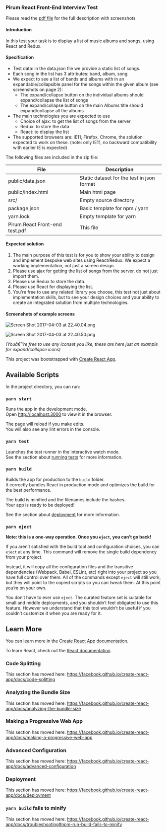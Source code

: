 ### Pirum React Front-End Interview Test

Please read the [pdf file](https://bitbucket.org/pirumcw/pirum-react-test/raw/68c89a51190a5636ccb71ad0cb2afae6511f0f35/Pirum%20React%20Front-end%20test.pdf)
for the full description with screenshots

#### Introduction

In this test your task is to display a list of music albums and songs, using React and Redux.

#### Specification

* Test data: in the data.json file we provide a static list of songs.
* Each song in the list has 3 attributes: band, album, song
* We expect to see a list of bands and albums with in an expandable/collapsible panel for the
  songs within the given album (see screenshots on page 2):
    * The expand/collapse button on the individual albums should expand/collapse the list of songs
    * The expand/collapse button on the main Albums title should expand/collapse all the albums
* The main technologies you are expected to use
    * Choice of ajax: to get the list of songs from the server
    * Redux: to store the data
    * React: to display the list
* The supported browsers are: IE11, Firefox, Chrome, the solution expected to work on these.
  (note: only IE11, no backward compatibility with earlier IE is expected)

The following files are included in the zip file:

|  File                            |  Description                                 |
|  ------------------------------  |  ------------------------------------------  |
|  public/data.json                |  Static dataset for the test in json format  |
|  public/index.html               |  Main html page                              |
|  src/                            |  Empty source directory                      |
|  package.json                    |  Basic template for npm / yarn|              |
|  yarn.lock                       |  Empty template for yarn                     |
|  Pirum React Front-end test.pdf  |  This file                                   |


#### Expected solution

1. The main purpose of this test is for you to show your ability to design and implement
   bespoke web sites using React/Redux.
   We expect a working implementation, not just a screen design.
2. Please use ajax for getting the list of songs from the server, do not just import them.
3. Please use Redux to store the data.
4. Please use React for displaying the list.
5. You're free to use any related library you choose, this test not just about implementation skills, but
   to see your design choices and your ability to create an integrated solution from multiple technologies.


#### Screenshots of example screens

![Screen Shot 2017-04-03 at 22.40.04.png](https://bitbucket.org/repo/5qxr5oo/images/37536905-Screen%20Shot%202017-04-03%20at%2022.40.04.png)

![Screen Shot 2017-04-03 at 22.40.50.png](https://bitbucket.org/repo/5qxr5oo/images/398891032-Screen%20Shot%202017-04-03%20at%2022.40.50.png)

*(Youâ€™re free to use any iconset you like, these are here just an example for expand/collapse icons)*


This project was bootstrapped with [Create React App](https://github.com/facebook/create-react-app).

## Available Scripts

In the project directory, you can run:

### `yarn start`

Runs the app in the development mode.<br />
Open [http://localhost:3000](http://localhost:3000) to view it in the browser.

The page will reload if you make edits.<br />
You will also see any lint errors in the console.

### `yarn test`

Launches the test runner in the interactive watch mode.<br />
See the section about [running tests](https://facebook.github.io/create-react-app/docs/running-tests) for more information.

### `yarn build`

Builds the app for production to the `build` folder.<br />
It correctly bundles React in production mode and optimizes the build for the best performance.

The build is minified and the filenames include the hashes.<br />
Your app is ready to be deployed!

See the section about [deployment](https://facebook.github.io/create-react-app/docs/deployment) for more information.

### `yarn eject`

**Note: this is a one-way operation. Once you `eject`, you can’t go back!**

If you aren’t satisfied with the build tool and configuration choices, you can `eject` at any time. This command will remove the single build dependency from your project.

Instead, it will copy all the configuration files and the transitive dependencies (Webpack, Babel, ESLint, etc) right into your project so you have full control over them. All of the commands except `eject` will still work, but they will point to the copied scripts so you can tweak them. At this point you’re on your own.

You don’t have to ever use `eject`. The curated feature set is suitable for small and middle deployments, and you shouldn’t feel obligated to use this feature. However we understand that this tool wouldn’t be useful if you couldn’t customize it when you are ready for it.

## Learn More

You can learn more in the [Create React App documentation](https://facebook.github.io/create-react-app/docs/getting-started).

To learn React, check out the [React documentation](https://reactjs.org/).

### Code Splitting

This section has moved here: https://facebook.github.io/create-react-app/docs/code-splitting

### Analyzing the Bundle Size

This section has moved here: https://facebook.github.io/create-react-app/docs/analyzing-the-bundle-size

### Making a Progressive Web App

This section has moved here: https://facebook.github.io/create-react-app/docs/making-a-progressive-web-app

### Advanced Configuration

This section has moved here: https://facebook.github.io/create-react-app/docs/advanced-configuration

### Deployment

This section has moved here: https://facebook.github.io/create-react-app/docs/deployment

### `yarn build` fails to minify

This section has moved here: https://facebook.github.io/create-react-app/docs/troubleshooting#npm-run-build-fails-to-minify
